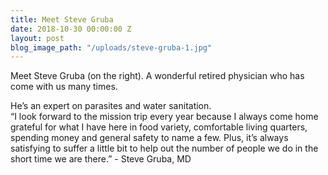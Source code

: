 ```yaml
---
title: Meet Steve Gruba
date: 2018-10-30 00:00:00 Z
layout: post
blog_image_path: "/uploads/steve-gruba-1.jpg"
---
```


Meet Steve Gruba (on the right). A wonderful retired physician who has come with us many times.

He’s an expert on parasites and water sanitation. <br>“I look forward to the mission trip every year because I always come home grateful for what I have here in food variety, comfortable living quarters, spending money and general safety to name a few. Plus, it’s always satisfying to suffer a little bit to help out the number of people we do in the short time we are there.” - Steve Gruba, MD